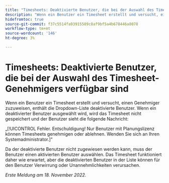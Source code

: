 ```yaml
---
title: "Timesheets: Deaktivierte Benutzer, die bei der Auswahl des Timesheet-Genehmigers verfügbar sind"
description: "Wenn ein Benutzer ein Timesheet erstellt und versucht, einen Genehmiger zuzuweisen, enthält die Dropdown-Liste deaktivierte Benutzer. Wenn ein deaktivierter Benutzer ausgewählt ist, wird das Timesheet nicht gespeichert und der Benutzer wird eine Fehlermeldung angezeigt."
hidefromtoc: true
source-git-commit: f37c5514fa93915589c8af9bf5a4b678446a8078
workflow-type: tm+mt
source-wordcount: '146'
ht-degree: 3%

---
```



# Timesheets: Deaktivierte Benutzer, die bei der Auswahl des Timesheet-Genehmigers verfügbar sind

Wenn ein Benutzer ein Timesheet erstellt und versucht, einen Genehmiger zuzuweisen, enthält die Dropdown-Liste deaktivierte Benutzer. Wenn ein deaktivierter Benutzer ausgewählt wird, wird das Timesheet nicht gespeichert und der Benutzer sieht die folgende Nachricht:

„[!UICONTROL Fehler. Entschuldigung! Nur Benutzer mit Planungslizenz können Timesheets genehmigen oder ablehnen. Wenden Sie sich an Ihren Systemadministrator.]&quot;

Da der deaktivierte Benutzer nicht zugewiesen werden kann, muss der Benutzer einen aktivierten Benutzer auswählen. Das Timesheet funktioniert daher wie erwartet, aber die deaktivierten Benutzer in der Liste können für den Benutzer Verwirrung oder Unannehmlichkeiten verursachen.

_Erste Meldung am 18. November 2022._


